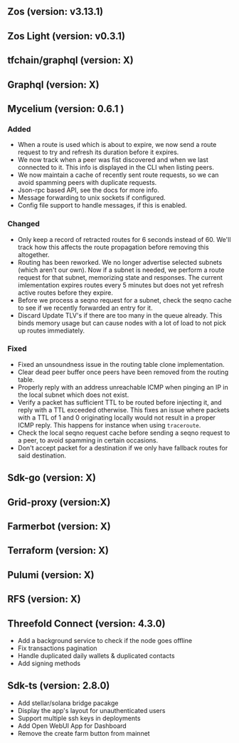 ## Zos (version: v3.13.1)
## Zos Light (version: v0.3.1)

## tfchain/graphql (version: X)


## Graphql (version: X)


## Mycelium (version: 0.6.1 )

### Added

- When a route is used which is about to expire, we now send a route request to
  try and refresh its duration before it expires.
- We now track when a peer was fist discovered and when we last connected to it.
  This info is displayed in the CLI when listing peers.
- We now maintain a cache of recently sent route requests, so we can avoid spamming
  peers with duplicate requests.
- Json-rpc based API, see the docs for more info.
- Message forwarding to unix sockets if configured.
- Config file support to handle messages, if this is enabled.

### Changed

- Only keep a record of retracted routes for 6 seconds instead of 60. We'll track
  how this affects the route propagation before removing this altogether.
- Routing has been reworked. We no longer advertise selected subnets (which aren't
  our own). Now if a subnet is needed, we perform a route request for that subnet,
  memorizing state and responses. The current imlementation expires routes every 5
  minutes but does not yet refresh active routes before they expire.
- Before we process a seqno request for a subnet, check the seqno cache to see if
  we recently forwarded an entry for it.
- Discard Update TLV's if there are too many in the queue already. This binds memory
  usage but can cause nodes with a lot of load to not pick up routes immediately.

### Fixed

- Fixed an unsoundness issue in the routing table clone implementation.
- Clear dead peer buffer once peers have been removed from the routing table.
- Properly reply with an address unreachable ICMP when pinging an IP in the local
  subnet which does not exist.
- Verify a packet has sufficient TTL to be routed before injecting it, and reply
  with a TTL exceeded otherwise. This fixes an issue where packets with a TTL of
  1 and 0 originating locally would not result in a proper ICMP reply. This happens
  for instance when using `traceroute`.
- Check the local seqno request cache before sending a seqno request to a peer,
  to avoid spamming in certain occasions.
- Don't accept packet for a destination if we only have fallback routes for said
  destination.

## Sdk-go (version: X)


## Grid-proxy (version:X)


## Farmerbot (version: X)


## Terraform (version: X)


## Pulumi (version: X)


## RFS (version: X)



## Threefold Connect (version: 4.3.0)

- Add a background service to check if the node goes offline
- Fix transactions pagination
- Handle duplicated daily wallets & duplicated contacts
- Add signing methods

## Sdk-ts (version: 2.8.0)

- Add stellar/solana bridge pacakge
- Display the app's layout for unauthenticated users
- Support multiple ssh keys in deployments
- Add Open WebUI App for Dashboard
- Remove the create farm button from mainnet
